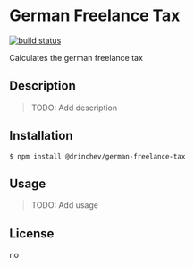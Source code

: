 # German Freelance Tax

[![build status](https://img.shields.io/circleci/token/9db7564a37b0135e3a814c7db003f1a7a50f2e6c/project/drinchev/german-freelance-tax/master.svg)](https://circleci.com/gh/drinchev/german-freelance-tax)

Calculates the german freelance tax

## Description

> TODO: Add description

## Installation

```
$ npm install @drinchev/german-freelance-tax
```

## Usage

> TODO: Add usage

## License

no
